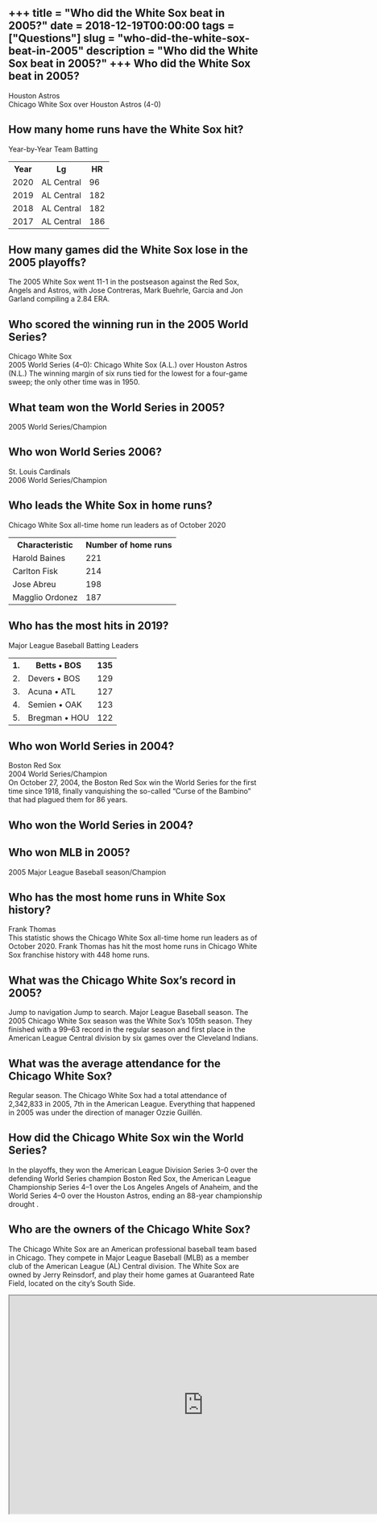 +++
title = "Who did the White Sox beat in 2005?"
date = 2018-12-19T00:00:00
tags = ["Questions"]
slug = "who-did-the-white-sox-beat-in-2005"
description = "Who did the White Sox beat in 2005?"
+++
Who did the White Sox beat in 2005?
-----------------------------------

Houston Astros  
Chicago White Sox over Houston Astros (4-0)

How many home runs have the White Sox hit?
------------------------------------------

Year-by-Year Team Batting

<table><tr><th>Year</th><th>Lg</th><th>HR</th></tr><tr><td>2020</td><td>AL Central</td><td>96</td></tr><tr><td>2019</td><td>AL Central</td><td>182</td></tr><tr><td>2018</td><td>AL Central</td><td>182</td></tr><tr><td>2017</td><td>AL Central</td><td>186</td></tr></table>

How many games did the White Sox lose in the 2005 playoffs?
-----------------------------------------------------------

The 2005 White Sox went 11-1 in the postseason against the Red Sox, Angels and Astros, with Jose Contreras, Mark Buehrle, Garcia and Jon Garland compiling a 2.84 ERA.

Who scored the winning run in the 2005 World Series?
----------------------------------------------------

Chicago White Sox  
2005 World Series (4–0): Chicago White Sox (A.L.) over Houston Astros (N.L.) The winning margin of six runs tied for the lowest for a four-game sweep; the only other time was in 1950.

What team won the World Series in 2005?
---------------------------------------

2005 World Series/Champion

Who won World Series 2006?
--------------------------

St. Louis Cardinals  
2006 World Series/Champion

Who leads the White Sox in home runs?
-------------------------------------

Chicago White Sox all-time home run leaders as of October 2020

<table><tr><th>Characteristic</th><th>Number of home runs</th></tr><tr><td>Harold Baines</td><td>221</td></tr><tr><td>Carlton Fisk</td><td>214</td></tr><tr><td>Jose Abreu</td><td>198</td></tr><tr><td>Magglio Ordonez</td><td>187</td></tr></table>

Who has the most hits in 2019?
------------------------------

Major League Baseball Batting Leaders

<table><tr><th>1.</th><th>Betts • BOS</th><th>135</th></tr><tr><td>2.</td><td>Devers • BOS</td><td>129</td></tr><tr><td>3.</td><td>Acuna • ATL</td><td>127</td></tr><tr><td>4.</td><td>Semien • OAK</td><td>123</td></tr><tr><td>5.</td><td>Bregman • HOU</td><td>122</td></tr></table>

Who won World Series in 2004?
-----------------------------

Boston Red Sox  
2004 World Series/Champion  
On October 27, 2004, the Boston Red Sox win the World Series for the first time since 1918, finally vanquishing the so-called “Curse of the Bambino” that had plagued them for 86 years.

Who won the World Series in 2004?
---------------------------------

Who won MLB in 2005?
--------------------

2005 Major League Baseball season/Champion

Who has the most home runs in White Sox history?
------------------------------------------------

Frank Thomas  
This statistic shows the Chicago White Sox all-time home run leaders as of October 2020. Frank Thomas has hit the most home runs in Chicago White Sox franchise history with 448 home runs.

What was the Chicago White Sox’s record in 2005?
------------------------------------------------

Jump to navigation Jump to search. Major League Baseball season. The 2005 Chicago White Sox season was the White Sox’s 105th season. They finished with a 99–63 record in the regular season and first place in the American League Central division by six games over the Cleveland Indians.

What was the average attendance for the Chicago White Sox?
----------------------------------------------------------

Regular season. The Chicago White Sox had a total attendance of 2,342,833 in 2005, 7th in the American League. Everything that happened in 2005 was under the direction of manager Ozzie Guillén.

How did the Chicago White Sox win the World Series?
---------------------------------------------------

In the playoffs, they won the American League Division Series 3–0 over the defending World Series champion Boston Red Sox, the American League Championship Series 4–1 over the Los Angeles Angels of Anaheim, and the World Series 4–0 over the Houston Astros, ending an 88-year championship drought .

Who are the owners of the Chicago White Sox?
--------------------------------------------

The Chicago White Sox are an American professional baseball team based in Chicago. They compete in Major League Baseball (MLB) as a member club of the American League (AL) Central division. The White Sox are owned by Jerry Reinsdorf, and play their home games at Guaranteed Rate Field, located on the city’s South Side.

<iframe allow="accelerometer; autoplay; clipboard-write; encrypted-media; gyroscope; picture-in-picture" allowfullscreen="" class="__youtube_prefs__  epyt-is-override  no-lazyload" data-no-lazy="1" data-origheight="433" data-origwidth="770" data-skipgform_ajax_framebjll="" height="433" id="_ytid_48780" loading="lazy" src="https://www.youtube.com/embed/ANIloEM0vrk?enablejsapi=1&autoplay=0&cc_load_policy=0&cc_lang_pref=&iv_load_policy=1&loop=0&modestbranding=0&rel=1&fs=1&playsinline=0&autohide=2&theme=dark&color=red&controls=1&" title="YouTube player" width="770"></iframe>